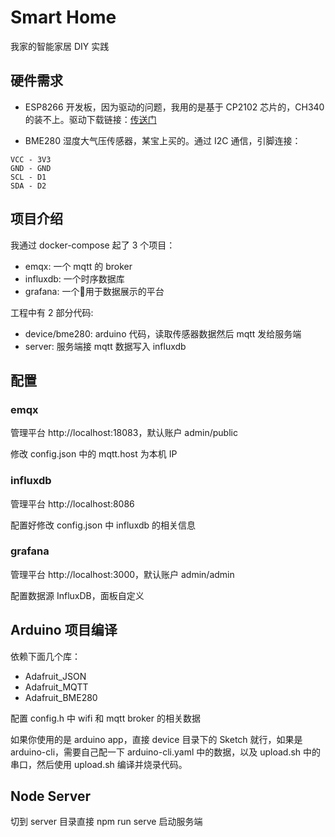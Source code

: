 # Smart Home

我家的智能家居 DIY 实践

## 硬件需求

- ESP8266 开发板，因为驱动的问题，我用的是基于 CP2102 芯片的，CH340 的装不上。驱动下载链接：[传送门](https://www.silabs.com/developers/usb-to-uart-bridge-vcp-drivers)

- BME280 湿度大气压传感器，某宝上买的。通过 I2C 通信，引脚连接：
```
VCC - 3V3
GND - GND
SCL - D1
SDA - D2
```

## 项目介绍

我通过 docker-compose 起了 3 个项目：

- emqx: 一个 mqtt 的 broker
- influxdb: 一个时序数据库
- grafana: 一个用于数据展示的平台

工程中有 2 部分代码:

- device/bme280: arduino 代码，读取传感器数据然后 mqtt 发给服务端
- server: 服务端接 mqtt 数据写入 influxdb

## 配置

### emqx

管理平台 http://localhost:18083，默认账户 admin/public

修改 config.json 中的 mqtt.host 为本机 IP

### influxdb

管理平台 http://localhost:8086

配置好修改 config.json 中 influxdb 的相关信息

### grafana

管理平台 http://localhost:3000，默认账户 admin/admin

配置数据源 InfluxDB，面板自定义

## Arduino 项目编译

依赖下面几个库：

- Adafruit_JSON
- Adafruit_MQTT
- Adafruit_BME280

配置 config.h 中 wifi 和 mqtt broker 的相关数据

如果你使用的是 arduino app，直接 device 目录下的 Sketch 就行，如果是 arduino-cli，需要自己配一下 arduino-cli.yaml 中的数据，以及 upload.sh 中的串口，然后使用 upload.sh 编译并烧录代码。

## Node Server

切到 server 目录直接 npm run serve 启动服务端
